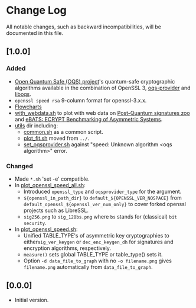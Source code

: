 # Change Log

All notable changes, such as backward incompatibilities, will be documented in this file.

<!-- markdownlint-disable MD024 no-duplicate-heading -->

<!-- ## [Unreleased 1.0.1] -->

## [1.0.0]

### Added

- [Open Quantum Safe (OQS) project](https://openquantumsafe.org/)'s quantum-safe cryptographic algorithms available in the combination of OpenSSL 3, [oqs-provider](https://github.com/open-quantum-safe/oqs-provider/) and [liboqs](https://github.com/open-quantum-safe/liboqs).
- `openssl speed rsa` 9-column format for openssl-3.x.x.
- [Flowcharts](./README-flowchart.md)
- [with_webdata.sh](./data_from_web/with_webdata.sh) to plot with web data on [Post-Quantum signatures zoo](https://pqshield.github.io/nist-sigs-zoo/#performance) and [eBATS: ECRYPT Benchmarking of Asymmetric Systems](https://bench.cr.yp.to/ebats.html).
- [utils](./utils) dir including:
  - [common.sh](./utils/common.sh) as a common script.
  - [plot_fit.sh](./utils/plot_fit.sh) moved from `../`.
  - [set_oqsprovider.sh](./utils/set_oqsprovider.sh) against "speed: Unknown algorithm \<oqs algorithm\>" error.

### Changed

- Made `*.sh` 'set -e' compatible.
- In [plot_openssl_speed_all.sh](./plot_openssl_speed_all.sh):
  - Introduced `openssl_type` and `oqsprovider_type` for the argument.
  - `${openssl_in_path_dir}` to `default_${OPENSSL_VER_NOSPACE}` from `default_openssl_${openssl_ver_num_only}` to cover forked openssl projects such as LibreSSL.
  - `sig256.png` to `sig_128bs.png` where `bs` stands for (classical) `bit security`.
- In [plot_openssl_speed.sh](./plot_openssl_speed.sh):
  - Unified TABLE_TYPE's of asymmetric key cryptographies to either`sig_ver_keygen` or `dec_enc_keygen_dh` for signatures and encryption algorithms, respectively.
  - `measure()` sets global TABLE_TYPE or table_type() sets it.
  - Option `-d data_file_to_graph` with no `-o filename.png` gives `filename.png` automatically from `data_file_to_graph`.

<!--
- Option to use existing \*.dat.
- To accept multiple spaces and head spaces. -->

## [0.0.0]

- Initial version.

<!--
## Template
### Added
### Changed
### Deprecated
### Removed
### Fixed
### Security
-->
